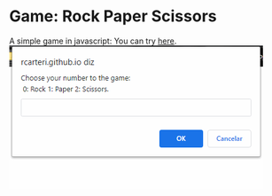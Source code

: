 # Game: Rock Paper Scissors

A simple game in javascript:
You can try [here](https://rcarteri.github.io/game-rock-paper-scissors).
![example](example.gif)
